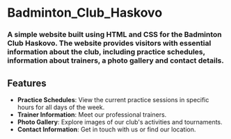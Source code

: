 # Badminton_Club_Haskovo
### A simple website built using HTML and CSS for the **Badminton Club Haskovo**. The website provides visitors with essential information about the club, including practice schedules, information about trainers, a photo gallery and contact details.

## Features
- **Practice Schedules**: View the current practice sessions in specific hours for all days of the week.
- **Trainer Information**: Meet our professional trainers.
- **Photo Gallery**: Explore images of our club's activities and tournaments.
- **Contact Information**: Get in touch with us or find our location.
